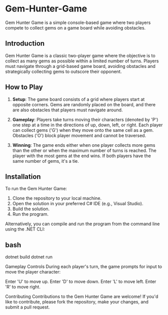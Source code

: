 # Gem-Hunter-Game

Gem Hunter Game is a simple console-based game where two players compete to collect gems on a game board while avoiding obstacles.

## Introduction

Gem Hunter Game is a classic two-player game where the objective is to collect as many gems as possible within a limited number of turns. Players must navigate through a grid-based game board, avoiding obstacles and strategically collecting gems to outscore their opponent.

## How to Play

1. **Setup**: The game board consists of a grid where players start at opposite corners. Gems are randomly placed on the board, and there are also obstacles that players must navigate around.

2. **Gameplay**: Players take turns moving their characters (denoted by 'P') one step at a time in the directions of up, down, left, or right. Each player can collect gems ('G') when they move onto the same cell as a gem. Obstacles ('O') block player movement and cannot be traversed.

3. **Winning**: The game ends either when one player collects more gems than the other or when the maximum number of turns is reached. The player with the most gems at the end wins. If both players have the same number of gems, it's a tie.

## Installation

To run the Gem Hunter Game:

1. Clone the repository to your local machine.
2. Open the solution in your preferred C# IDE (e.g., Visual Studio).
3. Build the solution.
4. Run the program.

Alternatively, you can compile and run the program from the command line using the .NET CLI:

## bash
dotnet build
dotnet run

Gameplay Controls
During each player's turn, the game prompts for input to move the player character:

Enter 'U' to move up.
Enter 'D' to move down.
Enter 'L' to move left.
Enter 'R' to move right.

Contributing
Contributions to the Gem Hunter Game are welcome! If you'd like to contribute, please fork the repository, make your changes, and submit a pull request.
